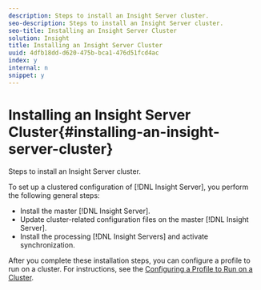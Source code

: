 ```yaml
---
description: Steps to install an Insight Server cluster.
seo-description: Steps to install an Insight Server cluster.
seo-title: Installing an Insight Server Cluster
solution: Insight
title: Installing an Insight Server Cluster
uuid: 4dfb18dd-d620-475b-bca1-476d51fcd4ac
index: y
internal: n
snippet: y
---
```


# Installing an Insight Server Cluster{#installing-an-insight-server-cluster}

Steps to install an Insight Server cluster.

To set up a clustered configuration of [!DNL Insight Server], you perform the following general steps:

* Install the master [!DNL Insight Server]. 
* Update cluster-related configuration files on the master [!DNL Insight Server]. 
* Install the processing [!DNL Insight Servers] and activate synchronization.

After you complete these installation steps, you can configure a profile to run on a cluster. For instructions, see the [Configuring a Profile to Run on a Cluster](../../../../../home/c-inst-svr/c-install-ins-svr/c-ins-svr-clstrs/c-inst-ins-svr-clstr/c-inst-proc-clstr/c-config-prof-run-clstr.md#concept-c0e68e67c4784bc5af8db61013ca96a3). 
